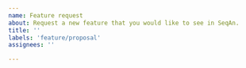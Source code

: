 ```yaml
---
name: Feature request
about: Request a new feature that you would like to see in SeqAn.
title: ''
labels: 'feature/proposal'
assignees: ''

---
```


<!--
Thank you for requesting a feature! Please note that we have limited resources and won't be able to
implement everything that we (or you) would like.

One of the following will happen to feature requests:

  * We will "accept" it and someone will start working on it for the next release.
  * We will convert it to a card in our [long-term project planning](https://github.com/seqan/seqan3/projects), but
    close the issue for now as no-one can work on it immediately. You are welcome to contribute patches yourself,
    see the [contributor guide](https://github.com/seqan/seqan3/pull/CONTRIBUTING.md).
  * The feature request is invalid and will be closed.
-->
